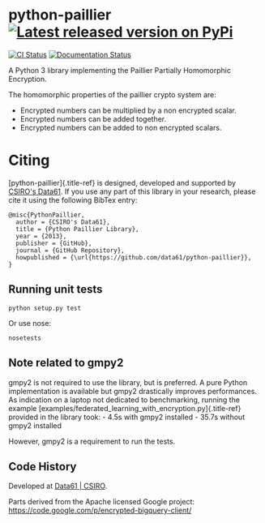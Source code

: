 # python-paillier [![Latest released version on PyPi](https://img.shields.io/pypi/v/phe.svg)](https://pypi.python.org/pypi/phe/)

[![CI Status](https://github.com/data61/python-paillier/actions/workflows/test.yml/badge.svg)](https://github.com/data61/python-paillier/actions/workflows/test.yml)
[![Documentation Status](https://readthedocs.org/projects/python-paillier/badge/?version=stable)](http://python-paillier.readthedocs.org/en/latest/?badge=stable)

A Python 3 library implementing the Paillier Partially Homomorphic
Encryption.

The homomorphic properties of the paillier crypto system are:

-   Encrypted numbers can be multiplied by a non encrypted scalar.
-   Encrypted numbers can be added together.
-   Encrypted numbers can be added to non encrypted scalars.

# Citing

[python-paillier]{.title-ref} is designed, developed and supported by
[CSIRO\'s Data61](https://www.data61.csiro.au/). If you use any part of
this library in your research, please cite it using the following BibTex
entry:

    @misc{PythonPaillier,
      author = {CSIRO's Data61},
      title = {Python Paillier Library},
      year = {2013},
      publisher = {GitHub},
      journal = {GitHub Repository},
      howpublished = {\url{https://github.com/data61/python-paillier}},
    }

## Running unit tests

    python setup.py test

Or use nose:

    nosetests

## Note related to gmpy2

gmpy2 is not required to use the library, but is
preferred. A pure Python implementation is available but
gmpy2 drastically improves performances. As indication on
a laptop not dedicated to benchmarking, running the example
[examples/federated_learning_with_encryption.py]{.title-ref} provided in
the library took: - 4.5s with gmpy2 installed - 35.7s
without gmpy2 installed

However, gmpy2 is a requirement to run the tests.

## Code History

Developed at [Data61 \| CSIRO](http://data61.csiro.au).

Parts derived from the Apache licensed Google project:
<https://code.google.com/p/encrypted-bigquery-client/>
